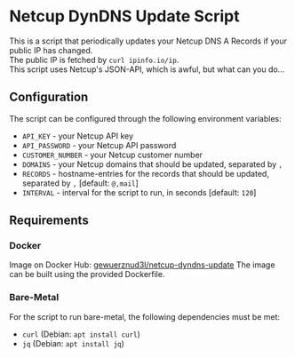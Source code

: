 # Netcup DynDNS Update Script

This is a script that periodically updates your Netcup DNS A Records if your public IP has changed.  
The public IP is fetched by `curl ipinfo.io/ip`.  
This script uses Netcup's JSON-API, which is awful, but what can you do...

## Configuration

The script can be configured through the following environment variables:
- `API_KEY` - your Netcup API key
- `API_PASSWORD` - your Netcup API password
- `CUSTOMER_NUMBER` - your Netcup customer number
- `DOMAINS` - your Netcup domains that should be updated, separated by `,`
- `RECORDS` - hostname-entries for the records that should be updated, separated by `,` [default: `@,mail`]
- `INTERVAL` - interval for the script to run, in seconds [default: `120`]

## Requirements

### Docker

Image on Docker Hub: [gewuerznud3l/netcup-dyndns-update](https://hub.docker.com/repository/docker/gewuerznud3l/netcup-dyndns-update/general)
The image can be built using the provided Dockerfile.

### Bare-Metal

For the script to run bare-metal, the following dependencies must be met:
- `curl` (Debian: `apt install curl`)
- `jq` (Debian: `apt install jq`)
